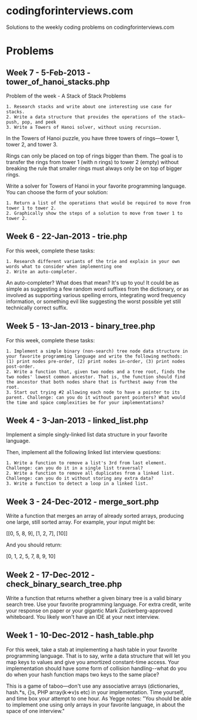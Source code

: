 codingforinterviews.com
=======================

Solutions to the weekly coding problems on codingforinterviews.com

Problems
========

Week 7 - 5-Feb-2013 - tower_of_hanoi_stacks.php
--------------------

Problem of the week - A Stack of Stack Problems

    1. Research stacks and write about one interesting use case for stacks.
    2. Write a data structure that provides the operations of the stack—push, pop, and peek
    3. Write a Towers of Hanoi solver, without using recursion.

In the Towers of Hanoi puzzle, you have three towers of rings—tower 1, tower
2, and tower 3.

Rings can only be placed on top of rings bigger than them. The goal is to
transfer the rings from tower 1 (with n rings) to tower 2 (empty) without
breaking the rule that smaller rings must always only be on top of bigger
rings.

Write a solver for Towers of Hanoi in your favorite programming language. You
can choose the form of your solution:

    1. Return a list of the operations that would be required to move from tower 1 to tower 2.
    2. Graphically show the steps of a solution to move from tower 1 to tower 2.


Week 6 - 22-Jan-2013 - trie.php
--------------------

For this week, complete these tasks:

    1. Research different variants of the trie and explain in your own words what to consider when implementing one
    2. Write an auto-completer.

An auto-completer? What does that mean? It's up to you! It could be as simple
as suggesting a few random word suffixes from the dictionary, or as involved
as supporting various spelling errors, integrating word frequency
information, or something evil like suggesting the worst possible yet still
technically correct suffix.


Week 5 - 13-Jan-2013 - binary_tree.php
--------------------

For this week, complete these tasks:

    1. Implement a simple binary (non-search) tree node data structure in your favorite programming language and write the following methods: (1) print nodes pre-order, (2) print nodes in-order, (3) print nodes post-order.
    2. Write a function that, given two nodes and a tree root, finds the two nodes' lowest common ancestor. That is, the function should find the ancestor that both nodes share that is furthest away from the root.
    3. Start out trying #2 allowing each node to have a pointer to its parent. Challenge: can you do it without parent pointers? What would the time and space complexities be for your implementations?


Week 4 - 3-Jan-2013 - linked_list.php
--------------------

Implement a simple singly-linked list data structure in your favorite language.

Then, implement all the following linked list interview questions:

    1. Write a function to remove a list's 3rd from last element. Challenge: can you do it in a single list traversal?
    2. Write a function to remove all duplicates from a linked list. Challenge: can you do it without storing any extra data?
    3. Write a function to detect a loop in a linked list.

Week 3 - 24-Dec-2012 - merge_sort.php
--------------------

Write a function that merges an array of already sorted arrays, producing one
large, still sorted array. For example, your input might be:

[[0, 5, 8, 9], [1, 2, 7], [10]]

And you should return:

[0, 1, 2, 5, 7, 8, 9, 10]


Week 2 - 17-Dec-2012 - check_binary_search_tree.php
--------------

Write a function that returns whether a given binary tree is a valid binary search tree. Use your favorite programming language. For extra credit, write your response on paper or your gigantic Mark Zuckerberg-approved whiteboard. You likely won't have an IDE at your next interview.


Week 1 - 10-Dec-2012 - hash_table.php
-----------

For this week, take a stab at implementing a hash table in your favorite programming language. That is to say, write a data structure that will let you map keys to values and give you amortized constant-time access. Your implementation should have some form of collision handling--what do you do when your hash function maps two keys to the same place?

This is a game of taboo—don't use any associative arrays (dictionaries, hash.*s, {}s, PHP array(k=>v)s etc) in your implementation. Time yourself, and time box your attempt to one hour. As Yegge notes: "You should be able to implement one using only arrays in your favorite language, in about the space of one interview."
